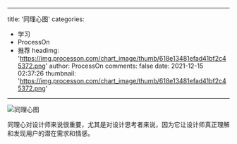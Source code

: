 
---
title: '同理心图'
categories: 
 - 学习
 - ProcessOn
 - 推荐
headimg: 'https://img.processon.com/chart_image/thumb/618e13481efad41bf2c45372.png'
author: ProcessOn
comments: false
date: 2021-12-15 02:37:26
thumbnail: 'https://img.processon.com/chart_image/thumb/618e13481efad41bf2c45372.png'
---

<div>   
<img class="thumb" alt="同理心图" src="https://img.processon.com/chart_image/thumb/618e13481efad41bf2c45372.png" referrerpolicy="no-referrer">
<p>同理心对设计师来说很重要，尤其是对设计思考者来说，因为它让设计师真正理解和发现用户的潜在需求和情感。</p>  
</div>
            